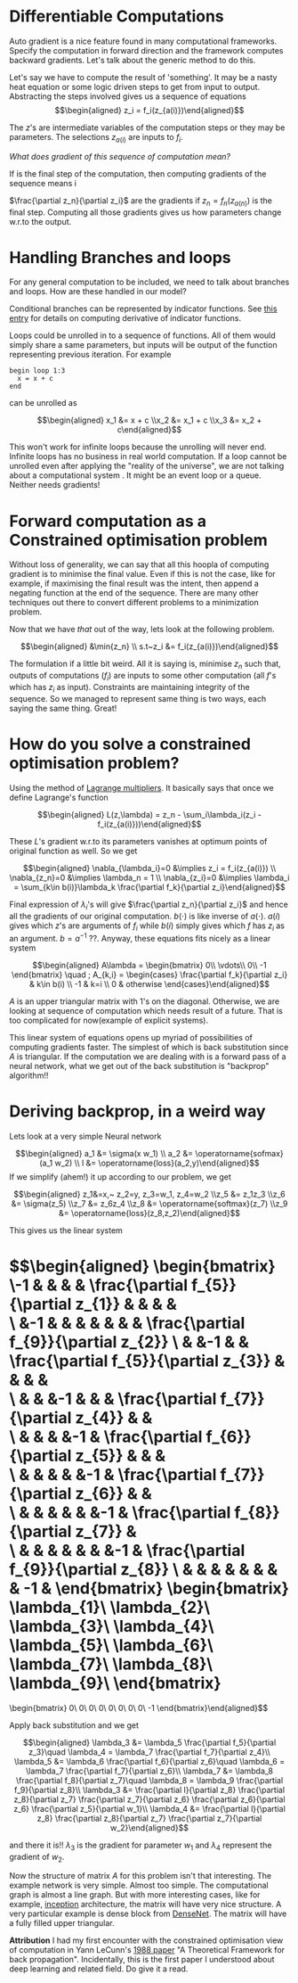 # Differentiable Computations

Auto gradient is a nice feature found in many computational frameworks.
Specify the computation in forward direction and the framework computes
backward gradients. Let's talk about the generic method to do this.

Let's say we have to compute the result of 'something'. It may be a
nasty heat equation or some logic driven steps to get from input to
output. Abstracting the steps involved gives us a sequence of equations
$$\begin{aligned}
  z_i = f_i(z_{a(i)})\end{aligned}$$

The $z$'s are intermediate variables of the computation steps or they may be parameters. The selections $z_{a(i)}$ are inputs to $f_i$.

*What does gradient of this sequence of computation mean?*

If is the final step of the computation, then computing gradients of the
sequence means i

$\frac{\partial z_n}{\partial z_i}$ are the gradients if $z_n=f_n(z_{a(n)})$ is the final step. Computing all those gradients gives us how parameters change w.r.to the output.

Handling Branches and loops
===========================

For any general computation to be included, we need to talk about
branches and loops. How are these handled in our model?

Conditional branches can be represented by indicator functions. See
[this
entry](https://en.wikipedia.org/wiki/Indicator_function#Derivatives_of_the_indicator_function)
for details on computing derivative of indicator functions.

Loops could be unrolled in to a sequence of functions. All of them would
simply share a same parameters, but inputs will be output of the
function representing previous iteration. For example

    begin loop 1:3
      x = x + c
    end

can be unrolled as

$$\begin{aligned}
  x_1 &= x + c
\\x_2 &= x_1 + c
\\x_3 &= x_2 + c\end{aligned}$$

This won't work for infinite loops because the unrolling will never end.
Infinite loops has no business in real world computation. If a loop
cannot be unrolled even after applying the "reality of the universe", we
are not talking about a computational system . It might be an event loop
or a queue. Neither needs gradients!

Forward computation as a Constrained optimisation problem
=========================================================

Without loss of generality, we can say that all this hoopla of computing
gradient is to minimise the final value. Even if this is not the case,
like for example, if maximising the final result was the intent, then
append a negating function at the end of the sequence. There are many
other techniques out there to convert different problems to a
minimization problem.

Now that we have *that* out of the way, lets look at the following
problem. 

$$\begin{aligned}
  &\min{z_n}
  \\
  s.t~z_i &= f_i(z_{a(i)})\end{aligned}$$

The formulation if a little bit weird. All it is saying is, minimise
$z_n$ such that, outputs of computations ($f_i$) are inputs to some
other computation (all $f$'s which has $z_i$ as input). Constraints are
maintaining integrity of the sequence. So we managed to represent same
thing is two ways, each saying the same thing. Great!

How do you solve a constrained optimisation problem?
====================================================

Using the method of [Lagrange
multipliers](https://en.wikipedia.org/wiki/Lagrange_multiplier). It
basically says that once we define Lagrange's function

 $$\begin{aligned}
L(z,\lambda) = z_n - \sum_i\lambda_i(z_i - f_i(z_{a(i)}))\end{aligned}$$

These $L$'s gradient w.r.to its parameters vanishes at optimum points of
original function as well. So we get

 $$\begin{aligned}
  \nabla_{\lambda_i}=0 &\implies z_i = f_i(z_{a(i)})
  \\
  \nabla_{z_n}=0        &\implies \lambda_n = 1
  \\ 
  \nabla_{z_i}=0        &\implies \lambda_i = \sum_{k\in b(i)}\lambda_k \frac{\partial f_k}{\partial z_i}\end{aligned}$$

Final expression of $\lambda_i$'s will give
$\frac{\partial z_n}{\partial z_i}$ and hence all the gradients of our
original computation. $b(\cdot)$ is like inverse of $a(\cdot)$. $a(i)$
gives which $z$'s are arguments of $f_i$ while $b(i)$ simply gives which
$f$ has $z_i$ as an argument. $b=a^{-1}$ ??. Anyway, these equations
fits nicely as a linear system

$$\begin{aligned}
A\lambda = 
\begin{bmatrix}
0\\
\vdots\\
0\\
-1
\end{bmatrix}
\quad
; A_{k,i} = 
\begin{cases}
   \frac{\partial f_k}{\partial z_i} & k\in b(i)
\\ -1 & k=i
\\ 0 & otherwise
\end{cases}\end{aligned}$$

$A$ is an upper triangular matrix with 1's on the diagonal. Otherwise,
we are looking at sequence of computation which needs result of a
future. That is too complicated for now(example of explicit systems).

This linear system of equations opens up myriad of possibilities of
computing gradients faster. The simplest of which is back substitution
since $A$ is triangular. If the computation we are dealing with is a
forward pass of a neural network, what we get out of the back
substitution is "backprop\" algorithm!!

Deriving backprop, in a weird way
=================================

Lets look at a very simple Neural network

 $$\begin{aligned}
a_1 &= \sigma(x w_1)
\\
a_2 &= \operatorname{sofmax}(a_1 w_2)
\\
l &= \operatorname{loss}(a_2,y)\end{aligned}$$ If we simplify (ahem!) it
up according to our problem, we get

 $$\begin{aligned}
z_1&=x,~ z_2=y, z_3=w_1, z_4=w_2
\\z_5 &= z_1z_3
\\z_6 &= \sigma(z_5)
\\z_7 &= z_6z_4
\\z_8 &= \operatorname{softmax}(z_7)
\\z_9 &= \operatorname{loss}(z_8,z_2)\end{aligned}$$ 

This gives us the linear system

 $$\begin{aligned}
\begin{bmatrix}
\\-1 &   &   &   & \frac{\partial f_{5}}{\partial z_{1}} &   &   &   &   
\\   &-1 &   &   &   &   &   &   & \frac{\partial f_{9}}{\partial z_{2}} 
\\   &   &-1 &   & \frac{\partial f_{5}}{\partial z_{3}} &   &   &   &   
\\   &   &   &-1 &   &   & \frac{\partial f_{7}}{\partial z_{4}} &   &   
\\   &   &   &   &-1 & \frac{\partial f_{6}}{\partial z_{5}} &   &   &   
\\   &   &   &   &   &-1 & \frac{\partial f_{7}}{\partial z_{6}} &   &   
\\   &   &   &   &   &   &-1 & \frac{\partial f_{8}}{\partial z_{7}} &   
\\   &   &   &   &   &   &   &-1 & \frac{\partial f_{9}}{\partial z_{8}} 
\\   &   &   &   &   &   &   &   & -1 & 
\end{bmatrix}
\begin{bmatrix}
\lambda_{1}\\
\lambda_{2}\\
\lambda_{3}\\
\lambda_{4}\\
\lambda_{5}\\
\lambda_{6}\\
\lambda_{7}\\
\lambda_{8}\\
\lambda_{9}\\
\end{bmatrix}
=
\begin{bmatrix}
0\\
0\\
0\\
0\\
0\\
0\\
0\\
0\\
-1
\end{bmatrix}\end{aligned}$$ 

Apply back substitution and we get

$$\begin{aligned}
\lambda_3 &= \lambda_5 \frac{\partial f_5}{\partial z_3}\quad
\lambda_4 = \lambda_7 \frac{\partial f_7}{\partial z_4}\\
\lambda_5 &= \lambda_6 \frac{\partial f_6}{\partial z_6}\quad
\lambda_6 = \lambda_7 \frac{\partial f_7}{\partial z_6}\\
\lambda_7 &= \lambda_8 \frac{\partial f_8}{\partial z_7}\quad
\lambda_8 = \lambda_9 \frac{\partial f_9}{\partial z_8}\\
\lambda_3 &= \frac{\partial l}{\partial z_8} \frac{\partial z_8}{\partial z_7} \frac{\partial z_7}{\partial z_6} \frac{\partial z_6}{\partial z_6} \frac{\partial z_5}{\partial w_1}\\
\lambda_4 &= \frac{\partial l}{\partial z_8} \frac{\partial z_8}{\partial z_7} \frac{\partial z_7}{\partial w_2}\end{aligned}$$

and there it is!! $\lambda_3$ is the gradient for parameter $w_1$ and $\lambda_4$ represent the gradient of $w_2$.

Now the structure of matrix $A$ for this problem isn't that interesting.
The example network is very simple. Almost too simple. The computational
graph is almost a line graph. But with more interesting cases, like for
example, [inception](https://www.cs.unc.edu/~wliu/papers/GoogLeNet.pdf)
architecture, the matrix will have very nice structure. A very
particular example is dense block from
[DenseNet](https://arxiv.org/abs/1608.06993). The matrix will have a
fully filled upper triangular.

**Attribution** I had my first encounter with the constrained
optimisation view of computation in Yann LeCunn's [1988
paper](http://yann.lecun.com/exdb/publis/pdf/lecun-88.pdf) "A
Theoretical Framework for back propagation". Incidentally, this is the
first paper I understood about deep learning and related field. Do give
it a read.
